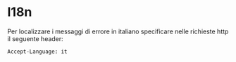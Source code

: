 # I18n

Per localizzare i messaggi di errore in italiano specificare nelle richieste http il seguente header:

`Accept-Language: it`
